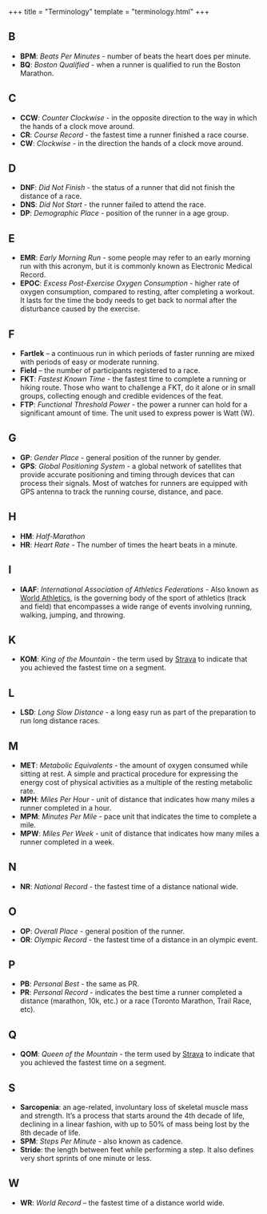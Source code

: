 +++
title = "Terminology"
template = "terminology.html"
+++

## B

* **BPM**: _Beats Per Minutes_ - number of beats the heart does per minute.
* **BQ**: _Boston Qualified_ - when a runner is qualified to run the Boston Marathon.

## C

* **CCW**: _Counter Clockwise_ - in the opposite direction to the way in which the hands of a clock move around.
* **CR**: _Course Record_ - the fastest time a runner finished a race course.
* **CW**: _Clockwise_ - in the direction the hands of a clock move around.

## D

* **DNF**: _Did Not Finish_ - the status of a runner that did not finish the distance of a race.
* **DNS**: _Did Not Start_ - the runner failed to attend the race.
* **DP**: _Demographic Place_ - position of the runner in a age group.

## E

* **EMR**: _Early Morning Run_ - some people may refer to an early morning run with this acronym, but it is commonly known as Electronic Medical Record.
* **EPOC**: _Excess Post-Exercise Oxygen Consumption_ - higher rate of oxygen consumption, compared to resting, after completing a workout. It lasts for the time the body needs to get back to normal after the disturbance caused by the exercise.

## F

* **Fartlek** – a continuous run in which periods of faster running are mixed with periods of easy or moderate running.
* **Field** – the number of participants registered to a race.
* **FKT**: _Fastest Known Time_ - the fastest time to complete a running or hiking route. Those who want to challenge a FKT, do it alone or in small groups, collecting enough and credible evidences of the feat.
* **FTP**: _Functional Threshold Power_ - the power a runner can hold for a significant amount of time. The unit used to express power is Watt (W).

## G

* **GP**: _Gender Place_ - general position of the runner by gender.
* **GPS**: _Global Positioning System_ - a global network of satellites that provide accurate positioning and timing through devices that can process their signals. Most of watches for runners are equipped with GPS antenna to track the running course, distance, and pace.

## H

* **HM**: _Half-Marathon_
* **HR**: _Heart Rate_ - The number of times the heart beats in a minute.

## I

* **IAAF**: _International Association of Athletics Federations_ - Also known as [World Athletics](https://worldathletics.org), is the governing body of the sport of athletics (track and field) that encompasses a wide range of events involving running, walking, jumping, and throwing.

## K

* **KOM**: _King of the Mountain_ - the term used by [Strava](https://www.strava.com) to indicate that you achieved the fastest time on a segment.

## L

* **LSD**: _Long Slow Distance_ - a long easy run as part of the preparation to run long distance races.

## M

* **MET**: _Metabolic Equivalents_ - the amount of oxygen consumed while sitting at rest. A simple and practical procedure for expressing the energy cost of physical activities as a multiple of the resting metabolic rate.
* **MPH**: _Miles Per Hour_ - unit of distance that indicates how many miles a runner completed in a hour.
* **MPM**: _Minutes Per Mile_ - pace unit that indicates the time to complete a mile.
* **MPW**: _Miles Per Week_ - unit of distance that indicates how many miles a runner completed in a week.

## N

* **NR**: _National Record_ - the fastest time of a distance national wide.

## O

* **OP**: _Overall Place_ - general position of the runner.
* **OR**: _Olympic Record_ - the fastest time of a distance in an olympic event.

## P

* **PB**: _Personal Best_ - the same as PR.
* **PR**: _Personal Record_ - indicates the best time a runner completed a distance (marathon, 10k, etc.) or a race (Toronto Marathon, Trail Race, etc).

## Q

* **QOM**: _Queen of the Mountain_ - the term used by [Strava](https://www.strava.com) to indicate that you achieved the fastest time on a segment.

## S

* **Sarcopenia**: an age-related, involuntary loss of skeletal muscle mass and strength. It’s a process that starts around the 4th decade of life, declining in a linear fashion, with up to 50% of mass being lost by the 8th decade of life.
* **SPM**: _Steps Per Minute_ - also known as cadence.
* **Stride**: the length between feet while performing a step. It also defines very short sprints of one minute or less.

## W

* **WR**: _World Record_ – the fastest time of a distance world wide.